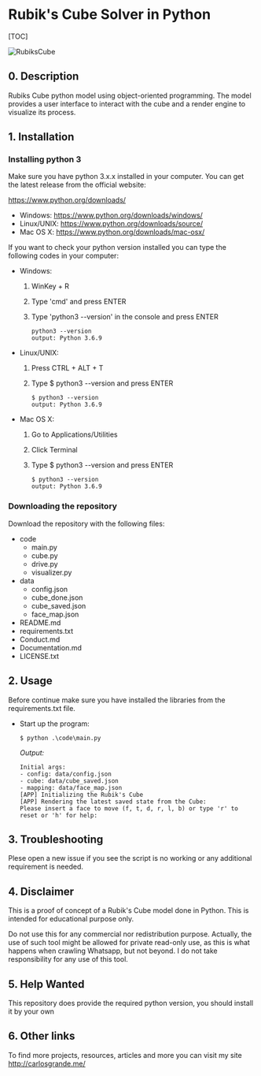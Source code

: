 # Rubik's Cube Solver in Python

[TOC]

![RubiksCube](data/RubiksCube.png)

## 0. Description

Rubiks Cube python model using object-oriented programming. The model provides a user interface to interact with the cube and a render engine to visualize its process.

## 1. Installation

### Installing python 3

Make sure you have python 3.x.x installed in your computer. You can get the latest release from the official website: 

https://www.python.org/downloads/

- Windows: https://www.python.org/downloads/windows/
- Linux/UNIX: https://www.python.org/downloads/source/
- Mac OS X: https://www.python.org/downloads/mac-osx/



If you want to check your python version installed you can type the following codes in your computer:

- Windows:

  1. WinKey + R

  2. Type 'cmd'  and press ENTER

  3. Type 'python3 --version' in the console and press ENTER

     ```
     python3 --version
     output: Python 3.6.9
     ```

- Linux/UNIX:

  1. Press CTRL + ALT + T

  2. Type $ python3 --version and press ENTER

     ```
     $ python3 --version
     output: Python 3.6.9
     ```

     

- Mac OS X: 

  1. Go to Applications/Utilities

  2. Click Terminal

  3. Type $ python3 --version and press ENTER

     ```
     $ python3 --version
     output: Python 3.6.9
     ```



### Downloading the repository

Download the repository with the following files:

- code
  - main.py
  - cube.py
  - drive.py
  - visualizer.py
- data
  - config.json
  - cube_done.json
  - cube_saved.json
  - face_map.json
- README.md
- requirements.txt
- Conduct.md
- Documentation.md
- LICENSE.txt



## 2. Usage

Before continue make sure you have installed the libraries from the requirements.txt file.

- Start up the program:

  ```
  $ python .\code\main.py
  ```

  *Output:*

  ```
  Initial args:
  - config: data/config.json
  - cube: data/cube_saved.json
  - mapping: data/face_map.json
  [APP] Initializing the Rubik's Cube
  [APP] Rendering the latest saved state from the Cube:
  Please insert a face to move (f, t, d, r, l, b) or type 'r' to reset or 'h' for help:
  ```

  

##  3. Troubleshooting

Plese open a new issue if you see the script is no working or any additional requirement is needed.

## 4. Disclaimer

This is a proof of concept of a Rubik's Cube model done in Python. This is intended for educational purpose only.

Do not use this for any commercial nor redistribution purpose. Actually, the use of such tool might be allowed for private read-only use, as this is what happens when crawling Whatsapp, but not beyond. I do not take responsibility for any use of this tool.

## 5. Help Wanted

This repository does provide the required python version, you should install it by your own

## 6. Other links

To find more projects, resources, articles and more you can visit my site http://carlosgrande.me/
